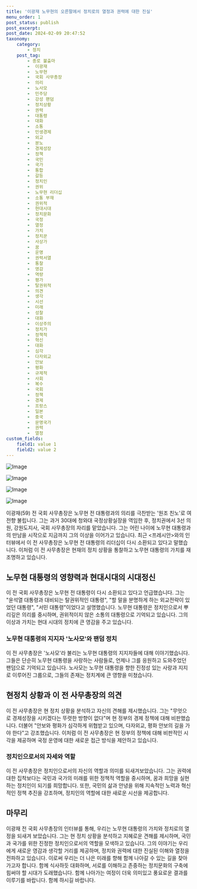 ```yaml
---
title: '이광재 노무현의 오른팔에서 정치로의 열정과 권력에 대한 진실'
menu_order: 1
post_status: publish
post_excerpt: 
post_date: 2024-02-09 20:47:52
taxonomy:
    category:
        - 정치
    post_tag:
        - 종로 불출마
        -  이광재
        -  노무현
        -  국회 사무총장
        -  의리
        -  노사모
        -  민주당
        -  강성 팬덤
        -  정치상황
        -  권력
        -  대통령
        -  대화
        -  소통
        -  민생경제
        -  외교
        -  분노
        -  경제성장
        -  정책
        -  국민
        -  국가
        -  통합
        -  갈등
        -  정치인
        -  권위
        -  노무현 리더십
        -  소통 부재
        -  권위적
        -  현대시대
        -  정치문화
        -  국정
        -  열정
        -  가치
        -  정치꾼
        -  사상가
        -  꿈
        -  운명
        -  권력서열
        -  통찰
        -  영감
        -  역량
        -  평가
        -  탈권위적
        -  의견
        -  생각
        -  시선
        -  미래
        -  성찰
        -  대화
        -  이상주의
        -  정치가
        -  정책적
        -  혁신
        -  대화
        -  심각
        -  다자외교
        -  안보
        -  평화
        -  규제적
        -  사회
        -  복수
        -  국회
        -  정책
        -  경제
        -  프랑스
        -  일본
        -  중국
        -  문명국가
        -  권력
        -  열정
custom_fields:
    field1: value 1
    field2: value 2
---
```


![Image](https://imgnews.pstatic.net/image/002/2024/02/09/0002319064_001_20240209170201008.jpg?type=w647)

![Image](https://imgnews.pstatic.net/image/002/2024/02/09/0002319064_002_20240209170201123.jpg?type=w647)

![Image](https://imgnews.pstatic.net/image/002/2024/02/09/0002319064_003_20240209170201179.jpg?type=w647)

![Image](https://imgnews.pstatic.net/image/002/2024/02/09/0002319064_004_20240209170201230.jpg?type=w647)

이광재(59) 전 국회 사무총장은 노무현 전 대통령과의 의리를 극찬받는 '원조 친노'로 여전향 불립니다. 그는 과거 30대에 청와대 국정상황실장을 역임한 후, 정치권에서 3선 의원, 강원도지사, 국회 사무총장의 자리를 맡았습니다. 그는 어린 나이에 노무현 대통령과의 만남을 시작으로 지금까지 그의 이상을 이어가고 있습니다. 최근 <프레시안>와의 인터뷰에서 이 전 사무총장은 노무현 전 대통령의 리더십이 다시 소환되고 있다고 말했습니다. 이처럼 이 전 사무총장은 현재의 정치 상황을 통찰하고 노무현 대통령의 가치를 재조명하고 있습니다.
## 노무현 대통령의 영향력과 현대시대의 시대정신
이 전 국회 사무총장은 노무현 전 대통령이 다시 소환되고 있다고 언급했습니다. 그는 "윤석열 대통령과 대비되는 탈권위적인 대통령", "할 말을 분명하게 하는 외교전략이 있었던 대통령", "서민 대통령"이었다고 설명했습니다. 노무현 대통령은 정치인으로서 뿌리깊은 의리를 중시하며, 권위적이지 않은 소통의 대통령으로 기억되고 있습니다. 그의 이상과 가치는 현대 시대의 정치에 큰 영감을 주고 있습니다.
### 노무현 대통령의 지지자 '노사모'와 팬덤 정치
이 전 사무총장은 '노사모'라 불리는 노무현 대통령의 지지자들에 대해 이야기했습니다. 그들은 단순히 노무현 대통령을 사랑하는 사람들로, 언제나 그를 응원하고 도와주었던 팬덤으로 기억되고 있습니다. 노사모는 노무현 대통령을 향한 진정성 있는 사랑과 지지로 이루어진 그룹으로, 그들의 존재는 정치계에 큰 영향을 미쳤습니다.
## 현정치 상황과 이 전 사무총장의 의견
이 전 사무총장은 현 정치 상황을 분석하고 자신의 견해를 제시했습니다. 그는 "무엇으로 경제성장을 시키겠다는 뚜렷한 방향이 없다"며 현 정부의 경제 정책에 대해 비판했습니다. 더불어 "안보와 평화가 심각하게 위협받고 있으며, 다자외교, 평화 안보의 길을 가야 한다"고 강조했습니다. 이처럼 이 전 사무총장은 현 정부의 정책에 대해 비판적인 시각을 제공하며 국정 운영에 대한 새로운 접근 방식을 제안하고 있습니다.
### 정치인으로서의 자세와 역할
이 전 사무총장은 정치인으로서의 자신의 역할과 의미를 되새겨보았습니다. 그는 권력에 대한 집착보다는 국민과 국가의 미래를 위한 정책적 역할을 중시하며, 꿈과 희망을 실현하는 정치인이 되기를 희망합니다. 또한, 국민의 삶과 안녕을 위해 지속적인 노력과 혁신적인 정책 추진을 강조하며, 정치인의 역할에 대한 새로운 시선을 제공합니다.
## 마무리
이광재 전 국회 사무총장의 인터뷰를 통해, 우리는 노무현 대통령의 가치와 정치로의 열정을 되새겨 보았습니다. 그는 현 정치 상황을 분석하고 지혜로운 견해를 제시하며, 국민과 국가를 위한 진정한 정치인으로서의 역할을 모색하고 있습니다. 그의 이야기는 우리에게 새로운 영감과 생각할 거리를 제공하며, 정치와 권력에 대한 진실된 이해와 열정을 전파하고 있습니다. 이로써 우리는 더 나은 미래를 향해 함께 나아갈 수 있는 길을 찾아가고자 합니다. 함께 식사하듯 대화하며, 서로를 이해하고 존중하는 정치문화의 구축에 힘써야 할 시대가 도래했습니다. 함께 나아가는 여정이 더욱 의미있고 풍요로운 결과를 이루기를 바랍니다. 함께 하시길 바랍니다.
